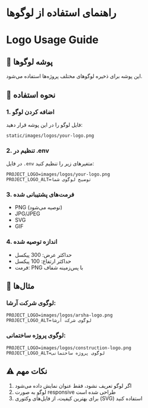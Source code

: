 # راهنمای استفاده از لوگوها
# Logo Usage Guide

## 📁 پوشه لوگوها
این پوشه برای ذخیره لوگوهای مختلف پروژه‌ها استفاده می‌شود.

## 🔧 نحوه استفاده

### 1. اضافه کردن لوگو
فایل لوگو را در این پوشه قرار دهید:
```
static/images/logos/your-logo.png
```

### 2. تنظیم در .env
در فایل `.env` متغیرهای زیر را تنظیم کنید:
```env
PROJECT_LOGO=images/logos/your-logo.png
PROJECT_LOGO_ALT=توضیح لوگوی شما
```

### 3. فرمت‌های پشتیبانی شده
- PNG (توصیه می‌شود)
- JPG/JPEG
- SVG
- GIF

### 4. اندازه توصیه شده
- حداکثر عرض: 300 پیکسل
- حداکثر ارتفاع: 100 پیکسل
- فرمت: PNG با پس‌زمینه شفاف

## 📝 مثال‌ها

### لوگوی شرکت آرشا:
```env
PROJECT_LOGO=images/logos/arsha-logo.png
PROJECT_LOGO_ALT=لوگوی شرکت آرشا
```

### لوگوی پروژه ساختمانی:
```env
PROJECT_LOGO=images/logos/construction-logo.png
PROJECT_LOGO_ALT=لوگوی پروژه ساختمانی
```

## ⚠️ نکات مهم
1. اگر لوگو تعریف نشود، فقط عنوان نمایش داده می‌شود
2. لوگو به صورت responsive طراحی شده است
3. برای بهترین کیفیت، از فایل‌های وکتوری (SVG) استفاده کنید
